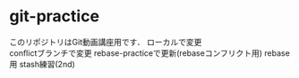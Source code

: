 # git-practice
このリポジトリはGit動画講座用です．
ローカルで変更  
conflictブランチで変更
rebase-practiceで更新(rebaseコンフリクト用)
rebase用
stash練習(2nd)